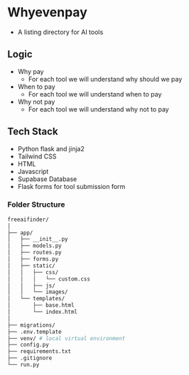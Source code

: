 # Whyevenpay

- A listing directory for AI tools

## Logic

- Why pay 
  - For each tool we will understand why should we pay
- When to pay 
  - For each tool we will understand when to pay
- Why not pay
  - For each tool we will understand why not to pay

## Tech Stack

- Python flask and jinja2
- Tailwind CSS
- HTML
- Javascript
- Supabase Database
- Flask forms for tool submission form


### Folder Structure
```bash
freeaifinder/
│
├── app/
│   ├── __init__.py
│   ├── models.py
│   ├── routes.py
│   ├── forms.py
│   ├── static/
│   │   ├── css/
│   │   │   └── custom.css
│   │   ├── js/
│   │   └── images/
│   └── templates/
│       ├── base.html
│       └── index.html
│
├── migrations/
├── .env.template
├── venv/ # local virtual environment
├── config.py
├── requirements.txt
├── .gitignore
└── run.py
```